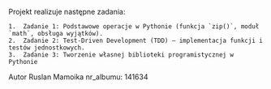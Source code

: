 Projekt realizuje następne zadania:

	1.	Zadanie 1: Podstawowe operacje w Pythonie (funkcja `zip()`, moduł `math`, obsługa wyjątków).
	2.	Zadanie 2: Test-Driven Development (TDD) – implementacja funkcji i testów jednostkowych.
  	3.  Zadanie 3: Tworzenie własnej biblioteki programistycznej w Pythonie
   
Autor
Ruslan Mamoika nr_albumu: 141634
